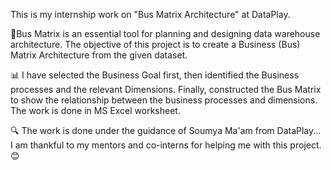 This is my internship work on "Bus Matrix Architecture" at DataPlay.

📑Bus Matrix is an essential tool for planning and designing data warehouse architecture. The objective of this project is to create a Business (Bus) Matrix Architecture from the given dataset.

📊 I have selected the Business Goal first, then identified the Business processes and the relevant Dimensions. Finally, constructed the Bus Matrix to show the relationship between the business processes and dimensions.
The work is done in MS Excel worksheet.

🔍 The work is done under the guidance of Soumya Ma'am from DataPlay... I am thankful to my mentors and co-interns for helping me with this project. 😊
